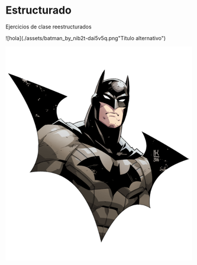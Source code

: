 # Estructurado
Ejercicios de clase reestructurados


![hola](./assets/batman_by_nib2t-dai5v5q.png"Título alternativo")

![Sin titulo](assets/batman_by_nib2t-dai5v5q.png)
